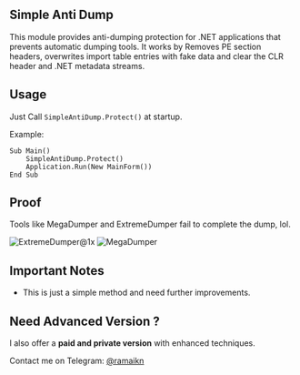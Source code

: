 ## Simple Anti Dump
This module provides anti-dumping protection for .NET applications that prevents automatic dumping tools. It works by Removes PE section headers, overwrites import table entries with fake data and clear the CLR header and .NET metadata streams.

## Usage
Just Call `SimpleAntiDump.Protect()` at startup.

Example:

```vb.net
Sub Main()
    SimpleAntiDump.Protect()
    Application.Run(New MainForm())
End Sub
```

## Proof
Tools like MegaDumper and ExtremeDumper fail to complete the dump, lol.

![ExtremeDumper@1x](https://github.com/user-attachments/assets/56948b3b-b8a7-4767-a94d-4e2725728b94) ![MegaDumper](https://github.com/user-attachments/assets/8fc016f3-e231-4189-a8d0-d3374f065056)

## Important Notes
- This is just a simple method and need further improvements.

## Need Advanced Version ?
I also offer a **paid and private version** with enhanced techniques.

Contact me on Telegram: [@ramaikn](https://t.me/ramaikn)
